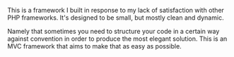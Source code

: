 This is a framework I built in response to my lack of satisfaction with other PHP frameworks. It's designed to be small, but mostly clean and dynamic.

Namely that sometimes you need to structure your code in a certain way against convention in order to produce the most elegant solution. This is an MVC framework that aims to make that as easy as possible.